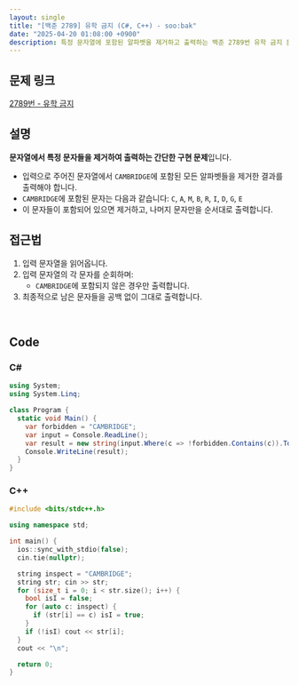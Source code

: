 ```yaml
---
layout: single
title: "[백준 2789] 유학 금지 (C#, C++) - soo:bak"
date: "2025-04-20 01:08:00 +0900"
description: 특정 문자열에 포함된 알파벳을 제거하고 출력하는 백준 2789번 유학 금지 문제의 C# 및 C++ 풀이 및 해설
---
```


## 문제 링크
[2789번 - 유학 금지](https://www.acmicpc.net/problem/2789)

## 설명
**문자열에서 특정 문자들을 제거하여 출력하는 간단한 구현 문제**입니다.
<br>

- 입력으로 주어진 문자열에서 `CAMBRIDGE`에 포함된 모든 알파벳들을 제거한 결과를 출력해야 합니다.
- `CAMBRIDGE`에 포함된 문자는 다음과 같습니다: `C`, `A`, `M`, `B`, `R`, `I`, `D`, `G`, `E`
- 이 문자들이 포함되어 있으면 제거하고, 나머지 문자만을 순서대로 출력합니다.

## 접근법

1. 입력 문자열을 읽어옵니다.
2. 입력 문자열의 각 문자를 순회하며:
   - `CAMBRIDGE`에 포함되지 않은 경우만 출력합니다.
3. 최종적으로 남은 문자들을 공백 없이 그대로 출력합니다.

<br>

## Code

### C#
```csharp
using System;
using System.Linq;

class Program {
  static void Main() {
    var forbidden = "CAMBRIDGE";
    var input = Console.ReadLine();
    var result = new string(input.Where(c => !forbidden.Contains(c)).ToArray());
    Console.WriteLine(result);
  }
}
```

### C++
```cpp
#include <bits/stdc++.h>

using namespace std;

int main() {
  ios::sync_with_stdio(false);
  cin.tie(nullptr);

  string inspect = "CAMBRIDGE";
  string str; cin >> str;
  for (size_t i = 0; i < str.size(); i++) {
    bool isI = false;
    for (auto c: inspect) {
      if (str[i] == c) isI = true;
    }
    if (!isI) cout << str[i];
  }
  cout << "\n";

  return 0;
}
```
